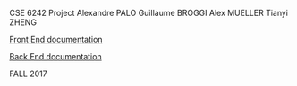 CSE 6242 Project Alexandre PALO Guillaume BROGGI Alex MUELLER Tianyi ZHENG

[Front End documentation](frontEnd/README.md)

[Back End documentation](backEnd/README.md)

FALL 2017
